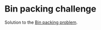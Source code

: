 # Bin packing challenge

Solution to the [Bin packing problem](https://en.wikipedia.org/wiki/Bin_packing_problem).
